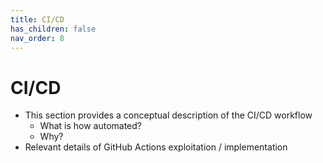 ```yaml
---
title: CI/CD
has_children: false
nav_order: 8
---
```


# CI/CD

- This section provides a conceptual description of the CI/CD workflow
    - What is how automated?
    - Why?
- Relevant details of GitHub Actions exploitation / implementation

